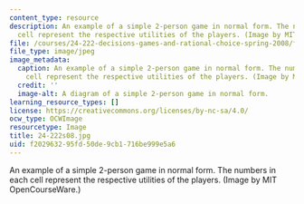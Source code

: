 ```yaml
---
content_type: resource
description: An example of a simple 2-person game in normal form. The numbers in each
  cell represent the respective utilities of the players. (Image by MIT OpenCourseWare.)
file: /courses/24-222-decisions-games-and-rational-choice-spring-2008/f202963295fd50de9cb1716be999e5a6_24-222s08.jpg
file_type: image/jpeg
image_metadata:
  caption: An example of a simple 2-person game in normal form. The numbers in each
    cell represent the respective utilities of the players. (Image by MIT OpenCourseWare.)
  credit: ''
  image-alt: A diagram of a simple 2-person game in normal form.
learning_resource_types: []
license: https://creativecommons.org/licenses/by-nc-sa/4.0/
ocw_type: OCWImage
resourcetype: Image
title: 24-222s08.jpg
uid: f2029632-95fd-50de-9cb1-716be999e5a6
---
```

An example of a simple 2-person game in normal form. The numbers in each cell represent the respective utilities of the players. (Image by MIT OpenCourseWare.)